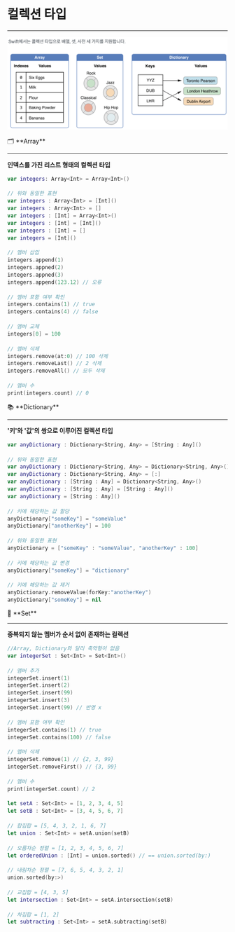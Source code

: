 # 컬렉션 타입

---

![스크린샷 2023-04-04 오후 6.36.27.png](%E1%84%8F%E1%85%A5%E1%86%AF%E1%84%85%E1%85%A6%E1%86%A8%E1%84%89%E1%85%A7%E1%86%AB%20%E1%84%90%E1%85%A1%E1%84%8B%E1%85%B5%E1%86%B8%20934411e37b5f4923a88f2f4f602589df/%25E1%2584%2589%25E1%2585%25B3%25E1%2584%258F%25E1%2585%25B3%25E1%2584%2585%25E1%2585%25B5%25E1%2586%25AB%25E1%2584%2589%25E1%2585%25A3%25E1%2586%25BA_2023-04-04_%25E1%2584%258B%25E1%2585%25A9%25E1%2584%2592%25E1%2585%25AE_6.36.27.png)

<aside>
🗂️ **Array**

---

**인덱스를 가진 리스트 형태의 컬렉션 타입**

```swift
var integers: Array<Int> = Array<Int>()

// 위와 동일한 표현
var integers : Array<Int> = [Int]()
var integers : Array<Int> = []
var integers : [Int] = Array<Int>()
var integers : [Int] = [Int]()
var integers : [Int] = []
var integers = [Int]()

// 멤버 삽입
integers.append(1)
integers.appned(2)
integers.appned(3)
integers.append(123.12) // 오류

// 멤버 포함 여부 확인
integers.contains(1) // true
integers.contains(4) // false

// 멤버 교체
integers[0] = 100

// 멤버 삭제
integers.remove(at:0) // 100 삭제
integers.removeLast() // 2 삭제
integers.removeAll() // 모두 삭제

// 멤버 수
print(integers.count) // 0
```

</aside>

<aside>
📚 **Dictionary**

---

**'키'와 '값'의 쌍으로 이루어진 컬렉션 타입**

```swift
var anyDictionary : Dictionary<String, Any> = [String : Any]()

// 위와 동일한 표현
var anyDictionary : Dictionary<String, Any> = Dictionary<String, Any>()
var anyDictionary : Dictionary<String, Any> = [:]
var anyDictionary : [String : Any] = Dictionary<String, Any>()
var anyDictionary : [String : Any] = [String : Any]()
var anyDictionary = [String : Any]()

// 키에 해당하는 값 할당
anyDictionary["someKey"] = "someValue"
anyDictionary["anotherKey"] = 100

// 위와 동일한 표현
anyDictionary = ["someKey" : "someValue", "anotherKey" : 100]

// 키에 해당하는 값 변경
anyDictionary["someKey"] = "dictionary"

// 키에 해당하는 값 제거
anyDictionary.removeValue(forKey:"anotherKey")
anyDictionary["someKey"] = nil
```

</aside>

<aside>
📐 **Set**

---

**중복되지 않는 멤버가 순서 없이 존재하는 컬렉션**

```swift
//Array, Dictionary와 달리 축약형이 없음
var integerSet : Set<Int> = Set<Int>()

// 멤버 추가
integerSet.insert(1)
integerSet.insert(2)
integerSet.insert(99)
integerSet.insert(3)
integerSet.insert(99) // 반영 x

// 멤버 포함 여부 확인
integerSet.contains(1) // true
integerSet.contains(100) // false

// 멤버 삭제
integerSet.remove(1) // {2, 3, 99}
integerSet.removeFirst() // {3, 99}

// 멤버 수
print(integerSet.count) // 2

let setA : Set<Int> = [1, 2, 3, 4, 5]
let setB : Set<Int> = [3, 4, 5, 6, 7]

// 합집합 = [5, 4, 3, 2, 1, 6, 7]
let union : Set<Int> = setA.union(setB)

// 오름차순 정렬 = [1, 2, 3, 4, 5, 6, 7]
let orderedUnion : [Int] = union.sorted() // == union.sorted(by:)

// 내림차순 정렬 = [7, 6, 5, 4, 3, 2, 1]
union.sorted(by:>)

// 교집합 = [4, 3, 5]
let intersection : Set<Int> = setA.intersection(setB)

// 차집합 = [1, 2]
let subtracting : Set<Int> = setA.subtracting(setB)
```

</aside>